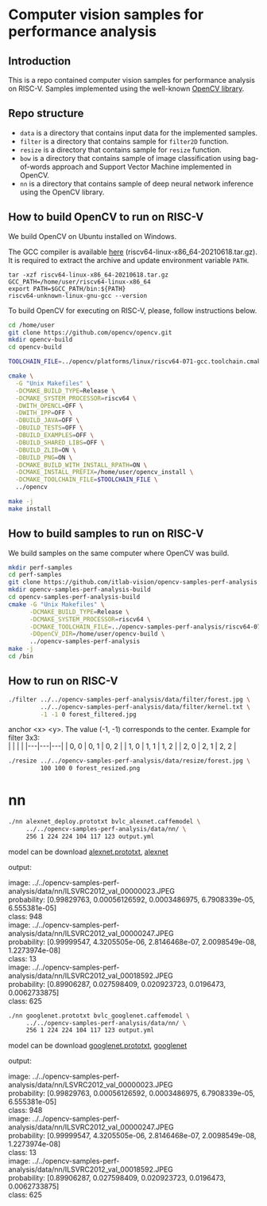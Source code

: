 # Computer vision samples for performance analysis

## Introduction

This is a repo contained computer vision samples for performance
analysis on RISC-V. Samples implemented using the well-known
[OpenCV library][opencv].

## Repo structure

- `data` is a directory that contains input data for the implemented
  samples.
- `filter` is a directory that contains sample for `filter2D` function.
- `resize` is a directory that contains sample for `resize` function.
- `bow` is a directory that contains sample of image classification using
  bag-of-words approach and Support Vector Machine implemented in OpenCV.
- `nn` is a directory that contains sample of deep neural network inference
  using the OpenCV library.

## How to build OpenCV to run on RISC-V

We build OpenCV on Ubuntu installed on Windows.

The GCC compiler is available [here][compiler]
(riscv64-linux-x86_64-20210618.tar.gz). It is required to extract
the archive and update environment variable `PATH`.

```
tar -xzf riscv64-linux-x86_64-20210618.tar.gz 
GCC_PATH=/home/user/riscv64-linux-x86_64
export PATH=$GCC_PATH/bin:${PATH}
riscv64-unknown-linux-gnu-gcc --version
```

To build OpenCV for executing on RISC-V, please, follow instructions below.

```bash
cd /home/user
git clone https://github.com/opencv/opencv.git
mkdir opencv-build
cd opencv-build

TOOLCHAIN_FILE=../opencv/platforms/linux/riscv64-071-gcc.toolchain.cmake

cmake \
  -G "Unix Makefiles" \
  -DCMAKE_BUILD_TYPE=Release \
  -DCMAKE_SYSTEM_PROCESSOR=riscv64 \
  -DWITH_OPENCL=OFF \
  -DWITH_IPP=OFF \
  -DBUILD_JAVA=OFF \
  -DBUILD_TESTS=OFF \
  -DBUILD_EXAMPLES=OFF \
  -DBUILD_SHARED_LIBS=OFF \
  -DBUILD_ZLIB=ON \
  -DBUILD_PNG=ON \
  -DCMAKE_BUILD_WITH_INSTALL_RPATH=ON \
  -DCMAKE_INSTALL_PREFIX=/home/user/opencv_install \
  -DCMAKE_TOOLCHAIN_FILE=$TOOLCHAIN_FILE \
  ../opencv

make -j
make install
```

## How to build samples to run on RISC-V

We build samples on the same computer where OpenCV was build.

```bash
mkdir perf-samples
cd perf-samples
git clone https://github.com/itlab-vision/opencv-samples-perf-analysis
mkdir opencv-samples-perf-analysis-build
cd opencv-samples-perf-analysis-build
cmake -G "Unix Makefiles" \
      -DCMAKE_BUILD_TYPE=Release \
      -DCMAKE_SYSTEM_PROCESSOR=riscv64 \
      -DCMAKE_TOOLCHAIN_FILE=../opencv-samples-perf-analysis/riscv64-071-gcc.toolchain.cmake \
      -DOpenCV_DIR=/home/user/opencv-build \
      ../opencv-samples-perf-analysis
make -j
cd /bin
```

## How to run on RISC-V

```bash
./filter ../../opencv-samples-perf-analysis/data/filter/forest.jpg \ 
         ../../opencv-samples-perf-analysis/data/filter/kernel.txt \
         -1 -1 0 forest_filtered.jpg
```
anchor \<x> \<y>. The value (-1, -1) corresponds to the center. Example for filter 3x3:  
|   |   |   |
|---|---|---|
| 0, 0 | 0, 1 | 0, 2 |
| 1, 0 | 1, 1 | 1, 2 |
| 2, 0 | 2, 1 | 2, 2 |
```bash
./resize ../../opencv-samples-perf-analysis/data/resize/forest.jpg \
         100 100 0 forest_resized.png
```

# nn

```bash
./nn alexnet_deploy.prototxt bvlc_alexnet.caffemodel \
     ../../opencv-samples-perf-analysis/data/nn/ \
     256 1 224 224 104 117 123 output.yml
```

model can be download [alexnet.prototxt], [alexnet]

output: 

image: ../../opencv-samples-perf-analysis/data/nn/ILSVRC2012_val_00000023.JPEG  
probability: [0.99829763, 0.00056126592, 0.0003486975, 6.7908339e-05, 6.555381e-05]  
class: 948  
image: ../../opencv-samples-perf-analysis/data/nn/ILSVRC2012_val_00000247.JPEG  
probability: [0.99999547, 4.3205505e-06, 2.8146468e-07, 2.0098549e-08, 1.2273974e-08]  
class: 13  
image: ../../opencv-samples-perf-analysis/data/nn/ILSVRC2012_val_00018592.JPEG  
probability: [0.89906287, 0.027598409, 0.020923723, 0.0196473, 0.0062733875]  
class: 625  

```bash
./nn googlenet.prototxt bvlc_googlenet.caffemodel \
     ../../opencv-samples-perf-analysis/data/nn/ \
     256 1 224 224 104 117 123 output.yml
```

model can be download [googlenet.prototxt], [googlenet]

output: 

image: ../../opencv-samples-perf-analysis/data/nn/LSVRC2012_val_00000023.JPEG  
probability: [0.99829763, 0.00056126592, 0.0003486975, 6.7908339e-05, 6.555381e-05]  
class: 948  
image: ../../opencv-samples-perf-analysis/data/nn/ILSVRC2012_val_00000247.JPEG  
probability: [0.99999547, 4.3205505e-06, 2.8146468e-07, 2.0098549e-08, 1.2273974e-08]  
class: 13  
image: ../../opencv-samples-perf-analysis/data/nn/ILSVRC2012_val_00018592.JPEG  
probability: [0.89906287, 0.027598409, 0.020923723, 0.0196473, 0.0062733875]  
class: 625  

<!-- LINKS -->
[opencv]: https://opencv.org
[compiler]: https://disk.yandex.ru/d/64TVJ6xxZcIMkA

[alexnet.prototxt]: https://raw.githubusercontent.com/BVLC/caffe/88c96189bcbf3853b93e2b65c7b5e4948f9d5f67/models/bvlc_alexnet/deploy.prototxt  
[alexnet]: https://storage.openvinotoolkit.org/repositories/open_model_zoo/public/2022.1/alexnet/bvlc_alexnet.caffemodel  

[googlenet.prototxt]: https://raw.githubusercontent.com/BVLC/caffe/88c96189bcbf3853b93e2b65c7b5e4948f9d5f67/models/bvlc_googlenet/deploy.prototxt  
[googlenet]: https://storage.openvinotoolkit.org/repositories/open_model_zoo/public/2022.1/googlenet-v1/bvlc_googlenet.caffemodel 
